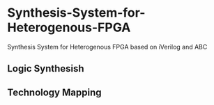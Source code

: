 # Synthesis-System-for-Heterogenous-FPGA
Synthesis System for Heterogenous FPGA based on iVerilog and ABC

## Logic Synthesish

## Technology Mapping
